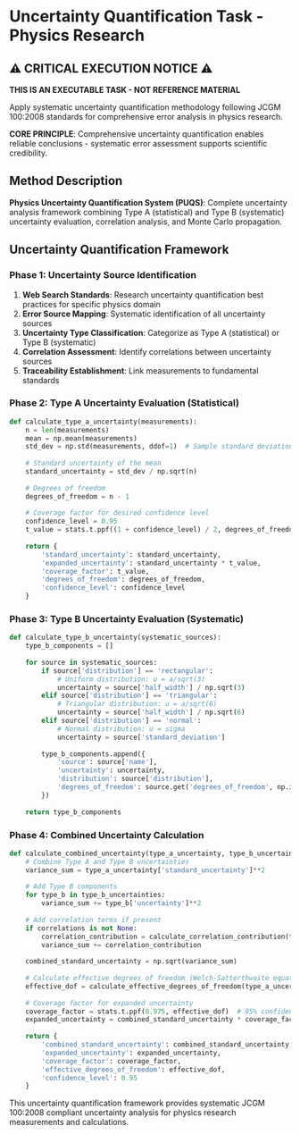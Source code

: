 # Uncertainty Quantification Task - Physics Research

## ⚠️ CRITICAL EXECUTION NOTICE ⚠️

**THIS IS AN EXECUTABLE TASK - NOT REFERENCE MATERIAL**

Apply systematic uncertainty quantification methodology following JCGM 100:2008 standards for comprehensive error analysis in physics research.

**CORE PRINCIPLE**: Comprehensive uncertainty quantification enables reliable conclusions - systematic error assessment supports scientific credibility.

## Method Description

**Physics Uncertainty Quantification System (PUQS)**: Complete uncertainty analysis framework combining Type A (statistical) and Type B (systematic) uncertainty evaluation, correlation analysis, and Monte Carlo propagation.

## Uncertainty Quantification Framework

### Phase 1: Uncertainty Source Identification
1. **Web Search Standards**: Research uncertainty quantification best practices for specific physics domain
2. **Error Source Mapping**: Systematic identification of all uncertainty sources
3. **Uncertainty Type Classification**: Categorize as Type A (statistical) or Type B (systematic)
4. **Correlation Assessment**: Identify correlations between uncertainty sources
5. **Traceability Establishment**: Link measurements to fundamental standards

### Phase 2: Type A Uncertainty Evaluation (Statistical)
```python
def calculate_type_a_uncertainty(measurements):
    n = len(measurements)
    mean = np.mean(measurements)
    std_dev = np.std(measurements, ddof=1)  # Sample standard deviation
    
    # Standard uncertainty of the mean
    standard_uncertainty = std_dev / np.sqrt(n)
    
    # Degrees of freedom
    degrees_of_freedom = n - 1
    
    # Coverage factor for desired confidence level
    confidence_level = 0.95
    t_value = stats.t.ppf((1 + confidence_level) / 2, degrees_of_freedom)
    
    return {
        'standard_uncertainty': standard_uncertainty,
        'expanded_uncertainty': standard_uncertainty * t_value,
        'coverage_factor': t_value,
        'degrees_of_freedom': degrees_of_freedom,
        'confidence_level': confidence_level
    }
```

### Phase 3: Type B Uncertainty Evaluation (Systematic)
```python
def calculate_type_b_uncertainty(systematic_sources):
    type_b_components = []
    
    for source in systematic_sources:
        if source['distribution'] == 'rectangular':
            # Uniform distribution: u = a/sqrt(3)
            uncertainty = source['half_width'] / np.sqrt(3)
        elif source['distribution'] == 'triangular':
            # Triangular distribution: u = a/sqrt(6)
            uncertainty = source['half_width'] / np.sqrt(6)
        elif source['distribution'] == 'normal':
            # Normal distribution: u = sigma
            uncertainty = source['standard_deviation']
        
        type_b_components.append({
            'source': source['name'],
            'uncertainty': uncertainty,
            'distribution': source['distribution'],
            'degrees_of_freedom': source.get('degrees_of_freedom', np.inf)
        })
    
    return type_b_components
```

### Phase 4: Combined Uncertainty Calculation
```python
def calculate_combined_uncertainty(type_a_uncertainty, type_b_uncertainties, correlations=None):
    # Combine Type A and Type B uncertainties
    variance_sum = type_a_uncertainty['standard_uncertainty']**2
    
    # Add Type B components
    for type_b in type_b_uncertainties:
        variance_sum += type_b['uncertainty']**2
    
    # Add correlation terms if present
    if correlations is not None:
        correlation_contribution = calculate_correlation_contribution(type_b_uncertainties, correlations)
        variance_sum += correlation_contribution
    
    combined_standard_uncertainty = np.sqrt(variance_sum)
    
    # Calculate effective degrees of freedom (Welch-Satterthwaite equation)
    effective_dof = calculate_effective_degrees_of_freedom(type_a_uncertainty, type_b_uncertainties)
    
    # Coverage factor for expanded uncertainty
    coverage_factor = stats.t.ppf(0.975, effective_dof)  # 95% confidence
    expanded_uncertainty = combined_standard_uncertainty * coverage_factor
    
    return {
        'combined_standard_uncertainty': combined_standard_uncertainty,
        'expanded_uncertainty': expanded_uncertainty,
        'coverage_factor': coverage_factor,
        'effective_degrees_of_freedom': effective_dof,
        'confidence_level': 0.95
    }
```

This uncertainty quantification framework provides systematic JCGM 100:2008 compliant uncertainty analysis for physics research measurements and calculations.